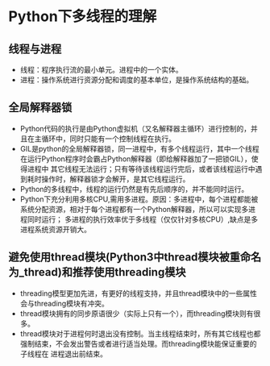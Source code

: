 # Python下多线程的理解

## 线程与进程
- 线程：程序执行流的最小单元。进程中的一个实体。
- 进程：操作系统进行资源分配和调度的基本单位，是操作系统结构的基础。

## 全局解释器锁
- Python代码的执行是由Python虚拟机（又名解释器主循环）进行控制的，并且在主循环中，同时只能有一个控制线程在执行。
- GIL是python的全局解释器锁，同一进程中，有多个线程运行，其中一个线程在运行Python程序时会霸占Python解释器（即给解释器加了一把锁GIL），使得进程中
其它线程无法运行；只有等待该线程运行完后，或者该线程运行中遇到耗时操作时，解释器锁才会解开，是其它线程运行。
- Python的多线程中，线程的运行仍然是有先后顺序的，并不能同时运行。
- Python下充分利用多核CPU,需用多进程。原因：多进程中，每个进程都能被系统分配资源，相对于每个进程都有一个Python解释器，所以可以实现多进程同时运行；
多进程的执行效率优于多线程（仅仅针对多核CPU）,缺点是多进程系统资源开销大。

## 避免使用thread模块(Python3中thread模块被重命名为_thread)和推荐使用threading模块
- threading模型更加先进，有更好的线程支持，并且thread模块中的一些属性会与threading模块有冲突。
- thread模块拥有的同步原语很少（实际上只有一个），而threading模块则有很多。
- thread模块对于进程何时退出没有控制。当主线程结束时，所有其它线程也都强制结束，不会发出警告或者进行适当处理。而threading模块能保证重要的子线程在
进程退出前结束。
